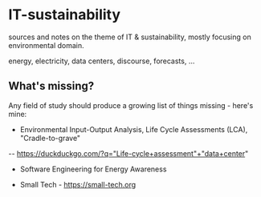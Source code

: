 # IT-sustainability

sources and notes on the theme of IT & sustainability, mostly focusing on environmental domain.

energy, electricity, data centers, discourse, forecasts, ...

## What's missing?

Any field of study should produce a growing list of things missing - here's mine:

- Environmental Input-Output Analysis, Life Cycle Assessments (LCA), "Cradle-to-grave"

-- https://duckduckgo.com/?q="Life-cycle+assessment"+"data+center"

- Software Engineering for Energy Awareness

- Small Tech - https://small-tech.org
